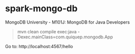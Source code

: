 # spark-mongo-db

MongoDB University - M101J: MongoDB for Java Developers

> mvn clean compile exec:java -Dexec.mainClass=com.quiquep.mongodb.App

Go to: http://localhost:4567/hello
